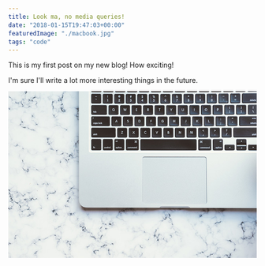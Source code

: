 ```yaml
---
title: Look ma, no media queries!
date: "2018-01-15T19:47:03+00:00"
featuredImage: "./macbook.jpg"
tags: "code"
---
```


This is my first post on my new blog! How exciting!

I'm sure I'll write a lot more interesting things in the future.

![Macbook](./macbook.jpg)
